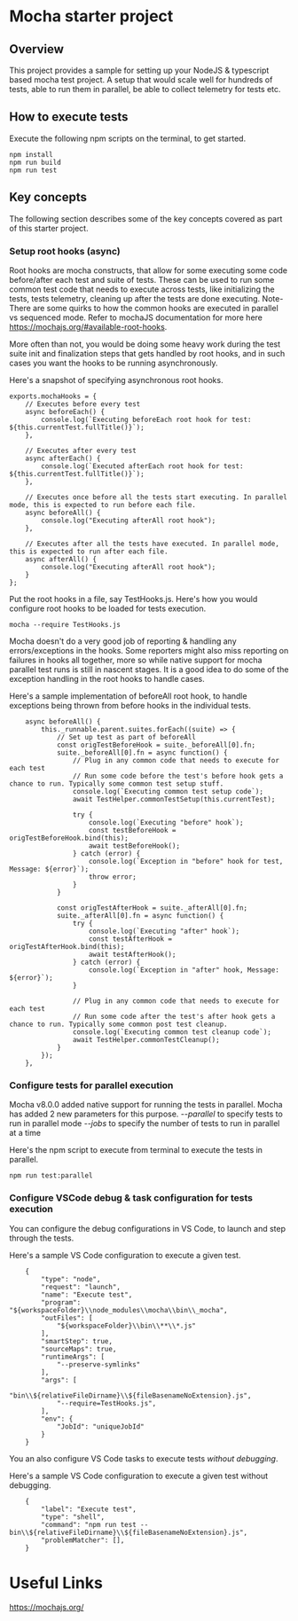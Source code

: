 # Mocha starter project

## Overview 
This project provides a sample for setting up your NodeJS & typescript based mocha test project. A setup that would scale well for hundreds of tests, able to run them in parallel, be able to collect telemetry for tests etc.

## How to execute tests
Execute the following npm scripts on the terminal, to get started.

```
npm install
npm run build
npm run test
```

## Key concepts
The following section describes some of the key concepts covered as part of this starter project. 

### Setup root hooks (async)
Root hooks are mocha constructs, that allow for some executing some code before/after each test and suite of tests. These can be used to run some common test code that needs to execute across tests, like initializing the tests, tests telemetry, cleaning up after the tests are done executing. Note- There are some quirks to how the common hooks are executed in parallel vs sequenced mode. Refer to mochaJS documentation for more here https://mochajs.org/#available-root-hooks.

More often than not, you would be doing some heavy work during the test suite init and finalization steps that gets handled by root hooks, and in such cases you want the hooks to be running asynchronously. 

Here's a snapshot of specifying asynchronous root hooks.

```
exports.mochaHooks = {
    // Executes before every test
    async beforeEach() {
        console.log(`Executing beforeEach root hook for test: ${this.currentTest.fullTitle()}`);
    },

    // Executes after every test
    async afterEach() {
        console.log(`Executed afterEach root hook for test: ${this.currentTest.fullTitle()}`);
    },

    // Executes once before all the tests start executing. In parallel mode, this is expected to run before each file.
    async beforeAll() {
        console.log("Executing afterAll root hook");
    },

    // Executes after all the tests have executed. In parallel mode, this is expected to run after each file.
    async afterAll() {
        console.log("Executing afterAll root hook");
    }
};
```

Put the root hooks in a file, say TestHooks.js. Here's how you would configure root hooks to be loaded for tests execution.

```
mocha --require TestHooks.js
```

Mocha doesn't do a very good job of reporting & handling any errors/exceptions in the hooks. Some reporters might also miss reporting on failures in hooks all together, more so while native support for mocha parallel test runs is still in nascent stages. It is a good idea to do some of the exception handling in the root hooks to handle cases. 

Here's a sample implementation of beforeAll root hook, to handle exceptions being thrown from before hooks in the individual tests.

```
    async beforeAll() {
        this._runnable.parent.suites.forEach((suite) => {
            // Set up test as part of beforeAll
            const origTestBeforeHook = suite._beforeAll[0].fn;
            suite._beforeAll[0].fn = async function() {
                // Plug in any common code that needs to execute for each test
                // Run some code before the test's before hook gets a chance to run. Typically some common test setup stuff.
                console.log(`Executing common test setup code`);
                await TestHelper.commonTestSetup(this.currentTest);

                try {
                    console.log(`Executing "before" hook`);
                    const testBeforeHook = origTestBeforeHook.bind(this);
                    await testBeforeHook();
                } catch (error) {
                    console.log(`Exception in "before" hook for test, Message: ${error}`);
                    throw error;
                }
            }

            const origTestAfterHook = suite._afterAll[0].fn;
            suite._afterAll[0].fn = async function() {
                try {
                    console.log(`Executing "after" hook`);
                    const testAfterHook = origTestAfterHook.bind(this);
                    await testAfterHook();
                } catch (error) {
                    console.log(`Exception in "after" hook, Message: ${error}`);
                }

                // Plug in any common code that needs to execute for each test
                // Run some code after the test's after hook gets a chance to run. Typically some common post test cleanup.
                console.log(`Executing common test cleanup code`);
                await TestHelper.commonTestCleanup();
            }
        });
    },

```

### Configure tests for parallel execution
Mocha v8.0.0 added native support for running the tests in parallel. Mocha has added 2 new parameters for this purpose. 
*--parallel*  to specify tests to run in parallel mode
*--jobs* to specify the number of tests to run in parallel at a time

Here's the npm script to execute from terminal to execute the tests in parallel.

```
npm run test:parallel
```

### Configure VSCode debug & task configuration for tests execution

You can configure the debug configurations in VS Code, to launch and step through the tests. 

Here's a sample VS Code configuration to execute a given test.

        {
            "type": "node",
            "request": "launch",
            "name": "Execute test",
            "program": "${workspaceFolder}\\node_modules\\mocha\\bin\\_mocha",
            "outFiles": [
                "${workspaceFolder}\\bin\\**\\*.js"
            ],
            "smartStep": true,
            "sourceMaps": true,
            "runtimeArgs": [
                "--preserve-symlinks"
            ],
            "args": [
                "bin\\${relativeFileDirname}\\${fileBasenameNoExtension}.js",
                "--require=TestHooks.js",
            ],
            "env": {
                "JobId": "uniqueJobId"
            }
        }

You an also configure VS Code tasks to execute tests *without debugging*. 

Here's a sample VS Code configuration to execute a given test without debugging.

        {
            "label": "Execute test",
            "type": "shell",
            "command": "npm run test -- bin\\${relativeFileDirname}\\${fileBasenameNoExtension}.js",
            "problemMatcher": [],
        }
        
        
# Useful Links
https://mochajs.org/
